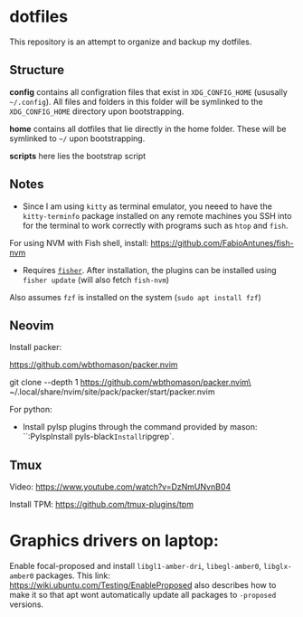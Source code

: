 # dotfiles

This repository is an attempt to organize and backup my dotfiles. 

## Structure

**config** contains all configration files that exist in `XDG_CONFIG_HOME` (ususally `~/.config`). All files and folders in this folder will be symlinked to the `XDG_CONFIG_HOME` directory upon bootstrapping.

**home** contains all dotfiles that lie directly in the home folder. These will be symlinked to `~/` upon bootstrapping.

**scripts** here lies the bootstrap script

## Notes

* Since I am using `kitty` as terminal emulator, you neeed to have the `kitty-terminfo` package installed on any remote machines you SSH into for the terminal to work correctly with programs such as `htop` and `fish`.

For using NVM with Fish shell, install: https://github.com/FabioAntunes/fish-nvm
- Requires [`fisher`](https://github.com/jorgebucaran/fisher). After installation, the plugins can be installed using `fisher update` (will also fetch `fish-nvm`)

Also assumes `fzf` is installed on the system (`sudo apt install fzf`)

## Neovim
Install packer:

https://github.com/wbthomason/packer.nvim

 git clone --depth 1 https://github.com/wbthomason/packer.nvim\
 ~/.local/share/nvim/site/pack/packer/start/packer.nvim

For python:
- Install pylsp plugins through the command provided by mason:
  ``:PylspInstall pyls-black`
Install `ripgrep`.
## Tmux

Video: https://www.youtube.com/watch?v=DzNmUNvnB04

Install TPM: https://github.com/tmux-plugins/tpm


# Graphics drivers on laptop:

Enable focal-proposed and install `libgl1-amber-dri`, `libegl-amber0`, `libglx-amber0` packages.
This link: https://wiki.ubuntu.com/Testing/EnableProposed also describes how to make it so that apt wont automatically update all packages to `-proposed` versions.

